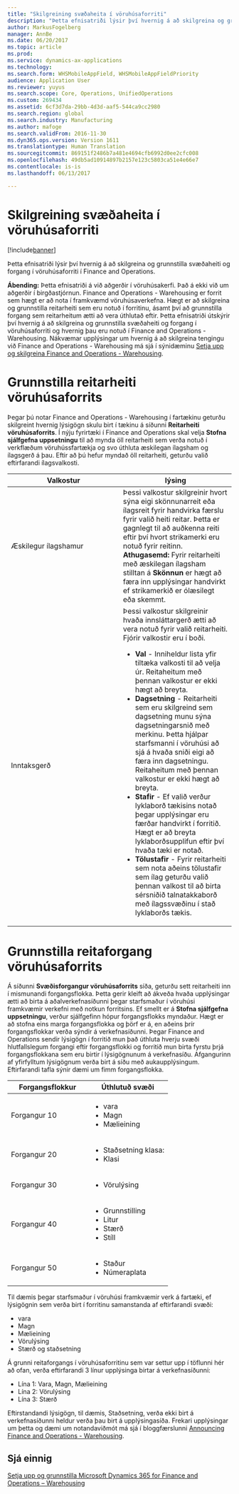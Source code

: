 ```yaml
---
title: "Skilgreining svæðaheita í vöruhúsaforriti"
description: "Þetta efnisatriði lýsir því hvernig á að skilgreina og grunnstilla svæðaheiti og forgang í vöruhúsaforriti í Finance and Operations."
author: MarkusFogelberg
manager: AnnBe
ms.date: 06/20/2017
ms.topic: article
ms.prod: 
ms.service: dynamics-ax-applications
ms.technology: 
ms.search.form: WHSMobileAppField, WHSMobileAppFieldPriority
audience: Application User
ms.reviewer: yuyus
ms.search.scope: Core, Operations, UnifiedOperations
ms.custom: 269434
ms.assetid: 6cf3d7da-29bb-4d3d-aaf5-544ca9cc2980
ms.search.region: global
ms.search.industry: Manufacturing
ms.author: mafoge
ms.search.validFrom: 2016-11-30
ms.dyn365.ops.version: Version 1611
ms.translationtype: Human Translation
ms.sourcegitcommit: 869151f2486b7a481e4694cfb6992d0ee2cfc008
ms.openlocfilehash: 49db5ad10914897b2157e123c5803ca51e4e66e7
ms.contentlocale: is-is
ms.lasthandoff: 06/13/2017

---
```


# <a name="configure-app-field-names-in-warehousing-app"></a>Skilgreining svæðaheita í vöruhúsaforriti

[!include[banner](../includes/banner.md)]


Þetta efnisatriði lýsir því hvernig á að skilgreina og grunnstilla svæðaheiti og forgang í vöruhúsaforriti í Finance and Operations. 

**Ábending:** Þetta efnisatriði á við aðgerðir í vöruhúsakerfi. Það á ekki við um aðgerðir í birgðastjórnun. Finance and Operations - Warehousing er forrit sem hægt er að nota í framkvæmd vöruhúsaverkefna. Hægt er að skilgreina og grunnstilla reitarheiti sem eru notuð í forritinu, ásamt því að grunnstilla forgang sem reitarheitum ætti að vera úthlutað eftir. Þetta efnisatriði útskýrir því hvernig á að skilgreina og grunnstilla svæðaheiti og forgang í vöruhúsaforriti og hvernig þau eru notuð í Finance and Operations - Warehousing. Nákvæmar upplýsingar um hvernig á að skilgreina tengingu við Finance and Operations - Warehousing má sjá í sýnidæminu [Setja upp og skilgreina Finance and Operations - Warehousing](install-configure-warehousing-app.md).

<a name="configure-warehouse-app-field-names"></a>Grunnstilla reitarheiti vöruhúsaforrits
===================================

Þegar þú notar Finance and Operations - Warehousing í fartækinu geturðu skilgreint hvernig lýsigögn skulu birt í tækinu á síðunni **Reitarheiti vöruhúsaforrits**. Í nýju fyrirtæki í Finance and Operations skal velja **Stofna sjálfgefna uppsetningu** til að mynda öll reitarheiti sem verða notuð í verkflæðum vöruhússfartækja og svo úthluta æskilegan ílagsham og ílagsgerð á þau. Eftir að þú hefur myndað öll reitarheiti, geturðu valið eftirfarandi ílagsvalkosti.

<table>
<colgroup>
<col width="50%" />
<col width="50%" />
</colgroup>
<thead>
<tr class="header">
<th>Valkostur</th>
<th>lýsing</th>
</tr>
</thead>
<tbody>
<tr class="odd">
<td>Æskilegur ílagshamur</td>
<td>Þessi valkostur skilgreinir hvort sýna eigi skönnunarreit eða ílagsreit fyrir handvirka færslu fyrir valið heiti reitar. Þetta er gagnlegt til að auðkenna reiti eftir því hvort strikamerki eru notuð fyrir reitinn. <strong>Athugasemd:</strong> Fyrir reitarheiti með æskilegan ílagsham stilltan á <strong>Skönnun</strong> er hægt að færa inn upplýsingar handvirkt ef strikamerkið er ólæsilegt eða skemmt.</td>
</tr>
<tr class="even">
<td>Inntaksgerð</td>
<td>Þessi valkostur skilgreinir hvaða innsláttargerð ætti að vera notuð fyrir valið reitarheiti. Fjórir valkostir eru í boði.
<ul>
<li><strong>Val</strong> - Inniheldur lista yfir tiltæka valkosti til að velja úr. Reitaheitum með þennan valkostur er ekki hægt að breyta.</li>
<li><strong>Dagsetning</strong> - Reitarheiti sem eru skilgreind sem dagsetning munu sýna dagsetningarsnið með merkinu. Þetta hjálpar starfsmanni í vöruhúsi að sjá á hvaða sniði eigi að færa inn dagsetningu. Reitaheitum með þennan valkostur er ekki hægt að breyta.</li>
<li><strong>Stafir</strong> - Ef valið verður lyklaborð tækisins notað þegar upplýsingar eru færðar handvirkt í forritið. Hægt er að breyta lyklaborðsupplifun eftir því hvaða tæki er notað.</li>
<li><strong>Tölustafir</strong> - Fyrir reitarheiti sem nota aðeins tölustafir sem ílag geturðu valið þennan valkost til að birta sérsniðið talnatakkaborð með ílagssvæðinu í stað lyklaborðs tækis.</li>
</ul></td>
</tr>
</tbody>
</table>

<a name="configure-warehouse-app-field-priority"></a>Grunnstilla reitaforgang vöruhúsaforrits
======================================

Á síðunni **Svæðisforgangur vöruhúsaforrits** síða, geturðu sett reitarheiti inn í mismunandi forgangsflokka. Þetta gerir kleift að ákveða hvaða upplýsingar ætti að birta á aðalverkefnasíðunni þegar starfsmaður í vöruhúsi framkvæmir verkefni með notkun forritsins. Ef smellt er á **Stofna sjálfgefna uppsetningu**, verður sjálfgefinn hópur forgangsflokks myndaður. Hægt er að stofna eins marga forgangsflokka og þörf er á, en aðeins þrír forgangsflokkar verða sýndir á verkefnasíðunni. Þegar Finance and Operations sendir lýsigögn í forritið mun það úthluta hverju svæði hlutfallslegum forgangi eftir forgangsflokki og forritið mun birta fyrstu þrjá forgangsflokkana sem eru birtir í lýsigögnunum á verkefnasíðu. Afgangurinn af yfirfylltum lýsigögnum verða birt á síðu með aukaupplýsingum. Eftirfarandi tafla sýnir dæmi um fimm forgangsflokka.

<table>
<colgroup>
<col width="50%" />
<col width="50%" />
</colgroup>
<thead>
<tr class="header">
<th>Forgangsflokkur</th>
<th>Úthlutuð svæði</th>
</tr>
</thead>
<tbody>
<tr class="odd">
<td> Forgangur 10</td>
<td><ul>
<li>vara</li>
<li>Magn</li>
<li>Mælieining</li>
</ul></td>
</tr>
<tr class="even">
<td> Forgangur 20</td>
<td><ul>
<li>Staðsetning klasa:</li>
<li>Klasi</li>
</ul></td>
</tr>
<tr class="odd">
<td> Forgangur 30</td>
<td><ul>
<li>Vörulýsing</li>
</ul></td>
</tr>
<tr class="even">
<td> Forgangur 40</td>
<td><ul>
<li>Grunnstilling</li>
<li>Litur</li>
<li>Stærð</li>
<li>Stíll</li>
</ul></td>
</tr>
<tr class="odd">
<td> Forgangur 50</td>
<td><ul>
<li>Staður</li>
<li>Númeraplata</li>
</ul></td>
</tr>
</tbody>
</table>

Til dæmis þegar starfsmaður í vöruhúsi framkvæmir verk á fartæki, ef lýsigögnin sem verða birt í forritinu samanstanda af eftirfarandi svæði:

-   vara
-   Magn
-   Mælieining
-   Vörulýsing
-   Stærð og staðsetning

Á grunni reitaforgangs í vöruhúsaforritinu sem var settur upp í töflunni hér að ofan, verða eftirfarandi 3 línur upplýsinga birtar á verkefnasíðunni:

-   Lína 1: Vara, Magn, Mælieining
-   Lína 2: Vörulýsing
-   Lína 3: Stærð

Eftirstandandi lýsigögn, til dæmis, Staðsetning, verða ekki birt á verkefnasíðunni heldur verða þau birt á upplýsingasíða. Frekari upplýsingar um þetta og dæmi um notandaviðmót má sjá í bloggfærslunni [Announcing Finance and Operations - Warehousing](https://blogs.msdn.microsoft.com/dynamicsaxscm/2017/01/20/announcing-dynamics-365-for-operations-warehousing/).

<a name="see-also"></a>Sjá einnig
--------

[Setja upp og grunnstilla Microsoft Dynamics 365 for Finance and Operations – Warehousing](install-configure-warehousing-app.md)




